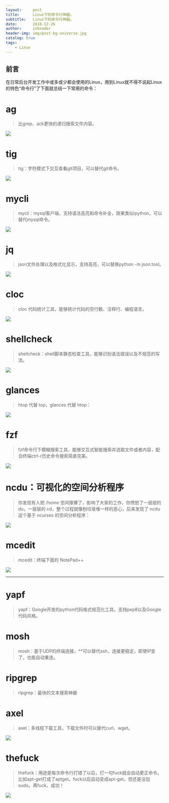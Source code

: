 ```yaml
---
layout:     post
title:      Linux下的命令行神器。
subtitle:   Linux下的命令行神器。
date:       2018-12-26
author:     inheader
header-img: img/post-bg-universe.jpg
catalog: true
tags:
    - Linux
---
```




## 前言

​	在日常后台开发工作中或多或少都会使用的Linux，用到Linux就不得不说起Linux的特色“命令行”了下面就总结一下常用的命令：



# ag

> 比grep、ack更快的递归搜索文件内容。

![](http://images.duobanzhe.com/blog/v2-2d95e7195ca70b5714af843bcea5ff2f_hd.png)



# tig

> tig：字符模式下交互查看git项目，可以替代git命令。

![](http://images.duobanzhe.com/blog/v2-88a9bf7cc2c0543ac7a318b3f270a303_hd.png)

# mycli

> mycli：mysql客户端，支持语法高亮和命令补全，效果类似ipython，可以替代mysql命令。

![](http://images.duobanzhe.com/blog/v2-7c9e8a304f7d6b20cd18796601188ec2_hd.png)



# jq

> json文件处理以及格式化显示，支持高亮，可以替换python -m json.tool。

![](http://images.duobanzhe.com/blog/v2-bd998d0e0eff4fcba2ad6dede0a66bc1_hd.png)



# cloc

> cloc 代码统计工具，能够统计代码的空行数、注释行、编程语言。

![](http://images.duobanzhe.com/blog/v2-cc70032edcc86b7e0bf4b7c5446e2298_hd.png)



# shellcheck

> shellcheck：shell脚本静态检查工具，能够识别语法错误以及不规范的写法。

![](http://images.duobanzhe.com/blog/v2-a57bfe88788470505096693cc822850f_hd.png)



# glances

> htop 代替 top，glances 代替 htop：

![](http://images.duobanzhe.com/blog/v2-a51e6657ceddf9229cab5adadb016887_hd.jpg)



# fzf

> fzf命令行下模糊搜索工具，能够交互式智能搜索并选取文件或者内容，配合终端ctrl-r历史命令搜索简直完美。

![](http://images.duobanzhe.com/blog/v2-ca1d2f1439df200cd203c498b8f7424e_hd.png)



# ncdu：可视化的空间分析程序

> 你发现有人把 /home 空间撑爆了，影响了大家的工作，你愤怒了一层层的 du，一层层的 cd，整个过程就像刨垃圾堆一样的恶心，后来发现了 ncdu 这个基于 ncurses 的空间分析程序：

![](http://images.duobanzhe.com/blog/v2-7393290c052eee5384b63f0c746b8df2_hd.jpg)



# mcedit

> mcedit：终端下面的 NotePad++

![](http://images.duobanzhe.com/blog/v2-b3bd57fbf57a36e904135b6f98817612_hd.jpg)



****

# yapf

> yapf：Google开发的python代码格式规范化工具，支持pep8以及Google代码风格。



# mosh

> mosh：基于UDP的终端连接，**可以替代ssh，连接更稳定，即使IP变了，也能自动重连。



# ripgrep

>  ripgrep：最快的文本搜索神器



# axel

>  axel：多线程下载工具，下载文件时可以替代curl、wget。

![](http://images.duobanzhe.com/blog/c902adb86dfefdb863ae851c3810de754e18e54b.jpeg)

# thefuck

>  thefuck：用途是每次命令行打错了以后，打一句fuck就会自动更正命令。比如apt-get打成了aptget。fuck以后自动变成apt-get。但还是没加sudo。再fuck，成功！ 

![](http://images.duobanzhe.com/blog/6b979e752a9606ecb6c2c899a78c38f2c0cbc78a.jpeg)